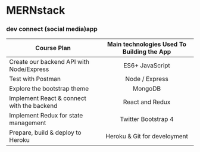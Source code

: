 # MERNstack
### dev connect (social media)app 

| Course Plan | Main technologies Used To Building the App  |
|---| :---: | 
| Create our backend API with Node/Express | ES6+ JavaScript |
| Test with Postman | Node / Express |
| Explore the bootstrap theme | MongoDB |
| Implement React & connect with the backend | React and Redux |
| Implement Redux for state management | Twitter Bootstrap 4 |
| Prepare, build & deploy to Heroku | Heroku & Git for develoyment |
